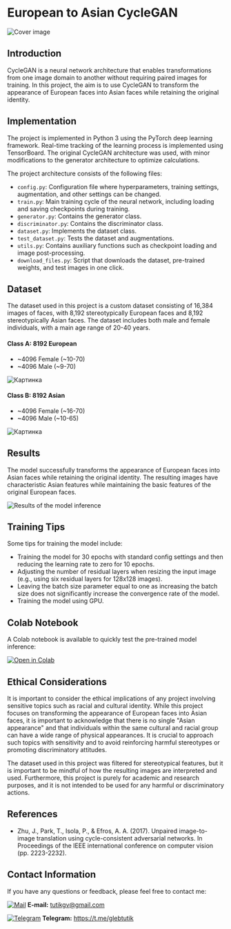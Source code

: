 # European to Asian CycleGAN

![Cover image](https://i.imgur.com/4yzDJau.png)

## Introduction

CycleGAN is a neural network architecture that enables transformations
from one image domain to another without requiring paired images for
training. In this project, the aim is to use CycleGAN to transform 
the appearance of European faces into Asian faces while retaining 
the original identity.

## Implementation

The project is implemented in Python 3 using the PyTorch deep 
learning framework. Real-time tracking of the learning process
is implemented using TensorBoard. The original CycleGAN 
architecture was used, with minor modifications to the generator
architecture to optimize calculations.

The project architecture consists of the following files:

- `config.py`: Configuration file where hyperparameters, training settings, augmentation, and other settings can be changed.
- `train.py`: Main training cycle of the neural network, including loading and saving checkpoints during training.
- `generator.py`: Contains the generator class.
- `discriminator.py`: Contains the discriminator class.
- `dataset.py`: Implements the dataset class.
- `test_dataset.py`: Tests the dataset and augmentations.
- `utils.py`: Contains auxiliary functions such as checkpoint loading and image post-processing.
- `download_files.py`: Script that downloads the dataset, pre-trained weights, and test images in one click.

## Dataset

The dataset used in this project is a custom dataset consisting 
of 16,384 images of faces, with 8,192 stereotypically European 
faces and 8,192 stereotypically Asian faces. The dataset includes
both male and female individuals, with a main age range of 20-40
years.

#### Class A: 8192 European<br> 
   - ~4096 Female (~10-70)
   - ~4096 Male (~9-70)

![Картинка][european_dataset]


#### Class B: 8192 Asian<br> 
   - ~4096 Female (~16-70)
   - ~4096 Male (~10-65)

![Картинка][asian_dataset]


## Results

The model successfully transforms the appearance of European 
faces into Asian faces while retaining the original identity. 
The resulting images have characteristic Asian features while 
maintaining the basic features of the original European faces.

![Results of the model inference](https://i.imgur.com/y3xpAnZ.png)

## Training Tips

Some tips for training the model include:

- Training the model for 30 epochs with standard config settings and then reducing the learning rate to zero for 10 epochs.
- Adjusting the number of residual layers when resizing the input image (e.g., using six residual layers for 128x128 images).
- Leaving the batch size parameter equal to one as increasing the batch size does not significantly increase the convergence rate of the model.
- Training the model using GPU.

## Colab Notebook

A Colab notebook is available to quickly test the pre-trained model inference:

[![Open in Colab](https://colab.research.google.com/assets/colab-badge.svg)](https://colab.research.google.com/drive/1tgz_iiSEL-iSf1DCM4lXCJ0WJUT061FS?usp=sharing)

## Ethical Considerations

It is important to consider the ethical implications of any project 
involving sensitive topics such as racial and cultural identity. 
While this project focuses on transforming the appearance of European
faces into Asian faces, it is important to acknowledge that there 
is no single "Asian appearance" and that individuals within the same
cultural and racial group can have a wide range of physical appearances.
It is crucial to approach such topics with sensitivity and to avoid 
reinforcing harmful stereotypes or promoting discriminatory attitudes.

The dataset used in this project was filtered for stereotypical 
features, but it is important to be mindful of how the resulting 
images are interpreted and used. Furthermore, this project is purely
for academic and research purposes, and it is not intended to be 
used for any harmful or discriminatory actions.


## References

- Zhu, J., Park, T., Isola, P., & Efros, A. A. (2017). Unpaired image-to-image translation using cycle-consistent adversarial networks. In Proceedings of the IEEE international conference on computer vision (pp. 2223-2232).

## Contact Information

If you have any questions or feedback, please feel free to contact me:

[![Mail](https://i.imgur.com/HILZFT2.png)](mailto:tutikgv@gmail.com)
**E-mail:**
[tutikgv@gmail.com](mailto:tutikgv@gmail.com) <br>

[![Telegram](https://i.imgur.com/IMICyTA.png)](https://t.me/glebtutik)
**Telegram:**
https://t.me/glebtutik <br>


[european_dataset]: https://i.imgur.com/ZFswgK9.png "Датасет european"
[asian_dataset]: https://i.imgur.com/6tG6lEg.png "Датасет asian"
